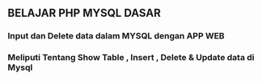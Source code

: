 <h2>BELAJAR PHP MYSQL DASAR</h2>

<h3>Input dan Delete data dalam MYSQL dengan APP WEB</h3>
 <h3> Meliputi Tentang  Show Table , Insert , Delete & Update data di Mysql </h3>
